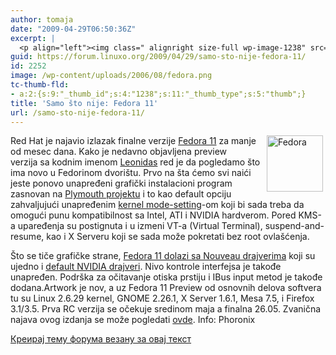 ```yaml
---
author: tomaja
date: "2009-04-29T06:50:36Z"
excerpt: |
  <p align="left"><img class=" alignright size-full wp-image-1238" src="https://linuxo.org/wp-content/uploads/2006/08/fedora.png" alt="Fedora" title="Fedora" hspace="4" width="90" height="90" align="right" />Red Hat je najavio izlazak&nbsp;finalne verzije&nbsp;<a href="http://www.phoronix.com/scan.php?page=search&amp;q=Fedora+11">Fedora 11</a> za manje od mesec dana. Kako je nedavno objavljena&nbsp;preview verzija&nbsp;sa kodnim imenom <a href="http://www.phoronix.com/scan.php?page=news_item&amp;px=Njk4NQ">Leonidas</a>&nbsp;red je da pogledamo &scaron;to ima novo&nbsp;u Fedorinom dvori&scaron;tu. Prvo na &scaron;ta ćemo svi naići jeste ponovo unapređeni grafički instalacioni program zasnovan na <a href="http://www.phoronix.com/scan.php?page=search&amp;q=Plymouth">Plymouth projektu</a> i to kao default opciju zahvaljujući unapređenim <a href="http://www.phoronix.com/scan.php?page=search&amp;q=kernel+mode-setting">kernel mode-setting</a>-om koji bi sada treba da omogući punu kompatibilnost sa Intel, ATI&nbsp;i&nbsp;NVIDIA hardverom. Pored&nbsp;KMS-a upaređenja su postignuta i u izmeni VT-a (Virtual Terminal), suspend-and-resume, kao i X Serveru koji se sada može pokretati bez&nbsp;root ovla&scaron;ćenja.</p><p align="left">&Scaron;to se tiče grafičke strane, <a href="http://www.phoronix.com/vr.php?view=13738">Fedora 11 dolazi sa&nbsp;Nouveau drajverima</a> koji su ujedno i&nbsp;<a href="http://www.phoronix.com/scan.php?page=news_item&amp;px=NzA4Ng">default NVIDIA drajveri</a>. Nivo kontrole interfejsa je takođe unapređen. Podr&scaron;ka za očitavanje otiska prstiju i&nbsp;IBus input metod je takođe dodana.Artwork je nov, a uz&nbsp;Fedora 11 Preview od osnovnih delova softvera tu su&nbsp;Linux 2.6.29 kernel, GNOME 2.26.1, X Server 1.6.1, Mesa 7.5,&nbsp;i Firefox 3.1/3.5. Prva RC verzija se očekuje sredinom maja a finalna 26.05. Zvanična najava ovog izdanja se može pogledati&nbsp;<a href="https://www.redhat.com/archives/fedora-announce-list/2009-April/msg00011.html">ovde</a>. Info: Phoronix</p>
guid: https://forum.linuxo.org/2009/04/29/samo-sto-nije-fedora-11/
id: 2252
image: /wp-content/uploads/2006/08/fedora.png
tc-thumb-fld:
- a:2:{s:9:"_thumb_id";s:4:"1238";s:11:"_thumb_type";s:5:"thumb";}
title: 'Samo što nije: Fedora 11'
url: /samo-sto-nije-fedora-11/
---
```

<p align="left">
  <img class=" alignright size-full wp-image-1238" src="https://linuxo.org/wp-content/uploads/2006/08/fedora.png" alt="Fedora" title="Fedora" hspace="4" width="90" height="90" align="right" />Red Hat je najavio izlazak&nbsp;finalne verzije&nbsp;<a href="http://www.phoronix.com/scan.php?page=search&q=Fedora+11">Fedora 11</a> za manje od mesec dana. Kako je nedavno objavljena&nbsp;preview verzija&nbsp;sa kodnim imenom <a href="http://www.phoronix.com/scan.php?page=news_item&px=Njk4NQ">Leonidas</a>&nbsp;red je da pogledamo &scaron;to ima novo&nbsp;u Fedorinom dvori&scaron;tu. Prvo na &scaron;ta ćemo svi naići jeste ponovo unapređeni grafički instalacioni program zasnovan na <a href="http://www.phoronix.com/scan.php?page=search&q=Plymouth">Plymouth projektu</a> i to kao default opciju zahvaljujući unapređenim <a href="http://www.phoronix.com/scan.php?page=search&q=kernel+mode-setting">kernel mode-setting</a>-om koji bi sada treba da omogući punu kompatibilnost sa Intel, ATI&nbsp;i&nbsp;NVIDIA hardverom. Pored&nbsp;KMS-a upaređenja su postignuta i u izmeni VT-a (Virtual Terminal), suspend-and-resume, kao i X Serveru koji se sada može pokretati bez&nbsp;root ovla&scaron;ćenja.
</p>

<p align="left">
  &Scaron;to se tiče grafičke strane, <a href="http://www.phoronix.com/vr.php?view=13738">Fedora 11 dolazi sa&nbsp;Nouveau drajverima</a> koji su ujedno i&nbsp;<a href="http://www.phoronix.com/scan.php?page=news_item&px=NzA4Ng">default NVIDIA drajveri</a>. Nivo kontrole interfejsa je takođe unapređen. Podr&scaron;ka za očitavanje otiska prstiju i&nbsp;IBus input metod je takođe dodana.Artwork je nov, a uz&nbsp;Fedora 11 Preview od osnovnih delova softvera tu su&nbsp;Linux 2.6.29 kernel, GNOME 2.26.1, X Server 1.6.1, Mesa 7.5,&nbsp;i Firefox 3.1/3.5. Prva RC verzija se očekuje sredinom maja a finalna 26.05. Zvanična najava ovog izdanja se može pogledati&nbsp;<a href="https://www.redhat.com/archives/fedora-announce-list/2009-April/msg00011.html">ovde</a>. Info: Phoronix
</p>

<!--break-->

[Креирај тему форума везану за овај текст](https://linuxo.org/nova-tema-na-forumu/?se_pid=2252)